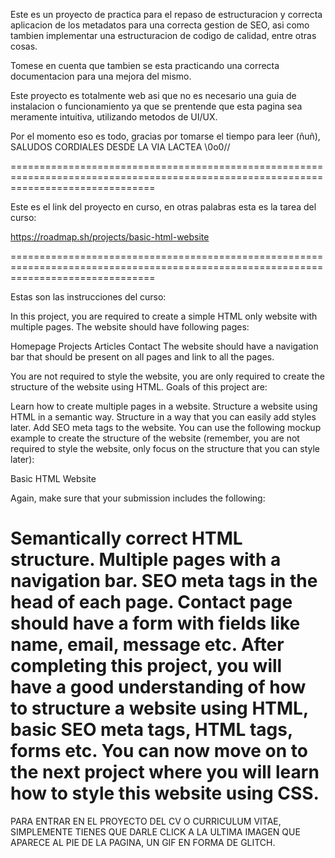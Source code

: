 Este es un proyecto de practica para el repaso de estructuracion y correcta aplicacion de los metadatos para una correcta gestion de SEO, asi como tambien implementar una estructuracion de codigo de calidad, entre otras cosas.

Tomese en cuenta que tambien se esta practicando una correcta documentacion para una mejora del mismo.

Este proyecto es totalmente web asi que no es necesario una guia de instalacion o funcionamiento ya que se prentende que esta pagina sea meramente intuitiva, utilizando metodos de UI/UX.

Por el momento eso es todo, gracias por tomarse el tiempo para leer (ñuñ), SALUDOS CORDIALES DESDE LA VIA LACTEA \\0o0//

=====================================================================================================================================

Este es el link del proyecto en curso, en otras palabras esta es la tarea del curso:

https://roadmap.sh/projects/basic-html-website

=====================================================================================================================================

Estas son las instrucciones del curso:

In this project, you are required to create a simple HTML only website with multiple pages. The website should have following pages:

Homepage
Projects
Articles
Contact
The website should have a navigation bar that should be present on all pages and link to all the pages.

You are not required to style the website, you are only required to create the structure of the website using HTML. Goals of this project are:

Learn how to create multiple pages in a website.
Structure a website using HTML in a semantic way.
Structure in a way that you can easily add styles later.
Add SEO meta tags to the website.
You can use the following mockup example to create the structure of the website (remember, you are not required to style the website, only focus on the structure that you can style later):

Basic HTML Website

Again, make sure that your submission includes the following:

Semantically correct HTML structure.
Multiple pages with a navigation bar.
SEO meta tags in the head of each page.
Contact page should have a form with fields like name, email, message etc.
After completing this project, you will have a good understanding of how to structure a website using HTML, basic SEO meta tags, HTML tags, forms etc. You can now move on to the next project where you will learn how to style this website using CSS.
=====================================================================================================================================

PARA ENTRAR EN EL PROYECTO DEL CV O CURRICULUM VITAE, SIMPLEMENTE TIENES QUE DARLE CLICK A LA ULTIMA IMAGEN QUE APARECE AL PIE DE LA PAGINA, UN GIF EN FORMA DE GLITCH.